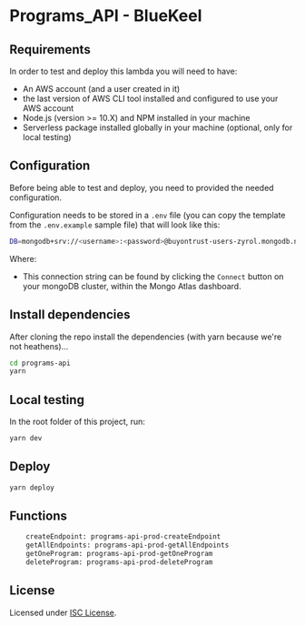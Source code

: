 # Programs_API - BlueKeel

## Requirements

In order to test and deploy this lambda you will need to have:

- An AWS account (and a user created in it)
- the last version of AWS CLI tool installed and configured to use your AWS account
- Node.js (version >= 10.X) and NPM installed in your machine
- Serverless package installed globally in your machine (optional, only for local testing)

## Configuration

Before being able to test and deploy, you need to provided the needed configuration.

Configuration needs to be stored in a `.env` file (you can copy the template from the `.env.example` sample file) that will look like this:

```bash
DB=mongodb+srv://<username>:<password>@buyontrust-users-zyrol.mongodb.net/programs?retryWrites=true&w=majority
```

Where:

- This connection string can be found by clicking the `Connect` button on your mongoDB cluster, within the Mongo Atlas dashboard.

## Install dependencies

After cloning the repo install the dependencies (with yarn because we're not heathens)...

```bash
cd programs-api
yarn
```

## Local testing

In the root folder of this project, run:

```bash
yarn dev
```

## Deploy

```bash
yarn deploy
```

## Functions

```bash
    createEndpoint: programs-api-prod-createEndpoint
    getAllEndpoints: programs-api-prod-getAllEndpoints
    getOneProgram: programs-api-prod-getOneProgram
    deleteProgram: programs-api-prod-deleteProgram
```

## License

Licensed under [ISC License](/LICENSE).